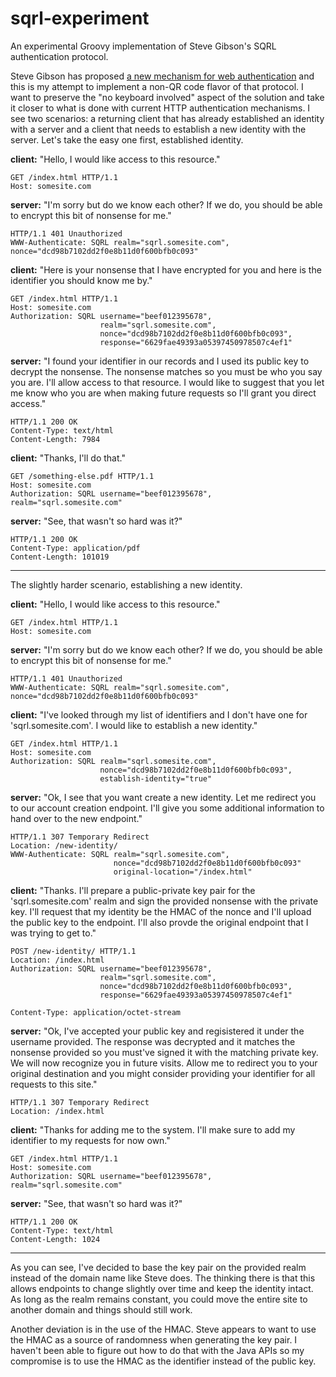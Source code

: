 sqrl-experiment
===============

An experimental Groovy implementation of Steve Gibson's SQRL authentication protocol.

Steve Gibson has proposed  [a new mechanism for web authentication](https://www.grc.com/sqrl/sqrl.htm) and this is my 
attempt to implement a non-QR code flavor of that protocol.  I want to preserve the "no keyboard involved" aspect
of the solution and take it closer to what is done with current HTTP authentication mechanisms.  I see two scenarios:
a returning client that has already established an identity with a server and a client that needs to establish a new 
identity with the server.  Let's take the easy one first, established identity.

<strong>client:</strong> "Hello, I would like access to this resource."
        
    GET /index.html HTTP/1.1
    Host: somesite.com

<strong>server:</strong> "I'm sorry but do we know each other?  If we do, you should be able to encrypt this bit of nonsense for me."

    HTTP/1.1 401 Unauthorized
    WWW-Authenticate: SQRL realm="sqrl.somesite.com", nonce="dcd98b7102dd2f0e8b11d0f600bfb0c093"

<strong>client:</strong> "Here is your nonsense that I have encrypted for you and here is the identifier you should know me by."

    GET /index.html HTTP/1.1
    Host: somesite.com
    Authorization: SQRL username="beef012395678",
                        realm="sqrl.somesite.com",
                        nonce="dcd98b7102dd2f0e8b11d0f600bfb0c093",
                        response="6629fae49393a05397450978507c4ef1"

<strong>server:</strong> "I found your identifier in our records and I used its public key to decrypt the nonsense.  The nonsense
         matches so you must be who you say you are.  I'll allow access to that resource. I would like to suggest
         that you let me know who you are when making future requests so I'll grant you direct access."

    HTTP/1.1 200 OK
    Content-Type: text/html
    Content-Length: 7984

<strong>client:</strong> "Thanks, I'll do that."

    GET /something-else.pdf HTTP/1.1
    Host: somesite.com
    Authorization: SQRL username="beef012395678",  realm="sqrl.somesite.com"

<strong>server:</strong> "See, that wasn't so hard was it?"

    HTTP/1.1 200 OK
    Content-Type: application/pdf
    Content-Length: 101019

----

The slightly harder scenario, establishing a new identity.

<strong>client:</strong> "Hello, I would like access to this resource."
        
    GET /index.html HTTP/1.1
    Host: somesite.com

<strong>server:</strong> "I'm sorry but do we know each other?  If we do, you should be able to encrypt this bit of nonsense for me."

    HTTP/1.1 401 Unauthorized
    WWW-Authenticate: SQRL realm="sqrl.somesite.com", nonce="dcd98b7102dd2f0e8b11d0f600bfb0c093"

<strong>client:</strong> "I've looked through my list of identifiers and I don't have one for 'sqrl.somesite.com'.  I would like 
to establish a new identity."

    GET /index.html HTTP/1.1
    Host: somesite.com
    Authorization: SQRL realm="sqrl.somesite.com",
                        nonce="dcd98b7102dd2f0e8b11d0f600bfb0c093",
                        establish-identity="true"

<strong>server:</strong> "Ok, I see that you want create a new identity.  Let me redirect you to our account creation endpoint. I'll
give you some additional information to hand over to the new endpoint."

    HTTP/1.1 307 Temporary Redirect
    Location: /new-identity/
    WWW-Authenticate: SQRL realm="sqrl.somesite.com", 
                           nonce="dcd98b7102dd2f0e8b11d0f600bfb0c093"
                           original-location="/index.html"

<strong>client:</strong> "Thanks.  I'll prepare a public-private key pair for the 'sqrl.somesite.com' realm and sign the provided
nonsense with the private key.  I'll request that my identity be the HMAC of the nonce and I'll upload the public
key to the endpoint. I'll also provde the original endpoint that I was trying to get to."

    POST /new-identity/ HTTP/1.1
    Location: /index.html
    Authorization: SQRL username="beef012395678",
                        realm="sqrl.somesite.com",
                        nonce="dcd98b7102dd2f0e8b11d0f600bfb0c093",
                        response="6629fae49393a05397450978507c4ef1"
                           
    Content-Type: application/octet-stream

<strong>server:</strong> "Ok, I've accepted your public key and regisistered it under the username provided.  The response was
decrypted and it matches the nonsense provided so you must've signed it with the matching private key.  We will now
recognize you in future visits.  Allow me to redirect you to your original destination and you might consider
providing your identifier for all requests to this site."

    HTTP/1.1 307 Temporary Redirect
    Location: /index.html
    
<strong>client:</strong> "Thanks for adding me to the system.  I'll make sure to add my identifier to my requests for now own."
    
    GET /index.html HTTP/1.1
    Host: somesite.com
    Authorization: SQRL username="beef012395678",  realm="sqrl.somesite.com"

<strong>server:</strong> "See, that wasn't so hard was it?"

    HTTP/1.1 200 OK
    Content-Type: text/html
    Content-Length: 1024

----

As you can see, I've decided to base the key pair on the provided realm instead of the domain name like Steve does.  The 
thinking there is that this allows endpoints to change slightly over time and keep the identity intact. As long as
the realm remains constant, you could move the entire site to another domain and things should still work.

Another deviation is in the use of the HMAC.  Steve appears to want to use the HMAC as a source of randomness when 
generating the key pair.  I haven't been able to figure out how to do that with the Java APIs so my compromise is
to use the HMAC as the identifier instead of the public key.

